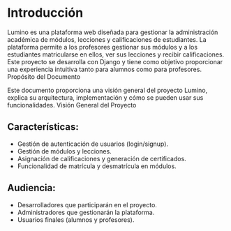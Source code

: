 # Introducción

Lumino es una plataforma web diseñada para gestionar la administración académica de módulos, lecciones y calificaciones de estudiantes. La plataforma permite a los profesores gestionar sus módulos y a los estudiantes matricularse en ellos, ver sus lecciones y recibir calificaciones. Este proyecto se desarrolla con Django y tiene como objetivo proporcionar una experiencia intuitiva tanto para alumnos como para profesores.
Propósito del Documento

Este documento proporciona una visión general del proyecto Lumino, explica su arquitectura, implementación y cómo se pueden usar sus funcionalidades.
Visión General del Proyecto

## Características:

- Gestión de autenticación de usuarios (login/signup).
- Gestión de módulos y lecciones.
- Asignación de calificaciones y generación de certificados.
- Funcionalidad de matrícula y desmatrícula en módulos.

## Audiencia:

- Desarrolladores que participarán en el proyecto.
- Administradores que gestionarán la plataforma.
- Usuarios finales (alumnos y profesores).

